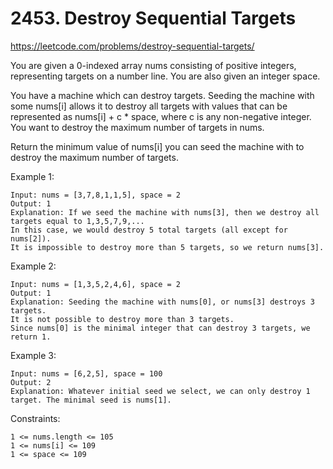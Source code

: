 # 2453. Destroy Sequential Targets
https://leetcode.com/problems/destroy-sequential-targets/

You are given a 0-indexed array nums consisting of positive integers, representing targets on a number line. You are also given an integer space.

You have a machine which can destroy targets. Seeding the machine with some nums[i] allows it to destroy all targets with values that can be represented as nums[i] + c * space, where c is any non-negative integer. You want to destroy the maximum number of targets in nums.

Return the minimum value of nums[i] you can seed the machine with to destroy the maximum number of targets.



Example 1:
```
Input: nums = [3,7,8,1,1,5], space = 2
Output: 1
Explanation: If we seed the machine with nums[3], then we destroy all targets equal to 1,3,5,7,9,...
In this case, we would destroy 5 total targets (all except for nums[2]).
It is impossible to destroy more than 5 targets, so we return nums[3].
```
Example 2:
```
Input: nums = [1,3,5,2,4,6], space = 2
Output: 1
Explanation: Seeding the machine with nums[0], or nums[3] destroys 3 targets.
It is not possible to destroy more than 3 targets.
Since nums[0] is the minimal integer that can destroy 3 targets, we return 1.
```
Example 3:
```
Input: nums = [6,2,5], space = 100
Output: 2
Explanation: Whatever initial seed we select, we can only destroy 1 target. The minimal seed is nums[1].
```

Constraints:
```
1 <= nums.length <= 105
1 <= nums[i] <= 109
1 <= space <= 109
```